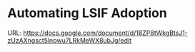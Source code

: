 # Automating LSIF Adoption

URL: https://docs.google.com/document/d/18ZP8tWkgBtsJ1-zUzAXngsct5lnpwu7LRkMeWX8ubJg/edit
